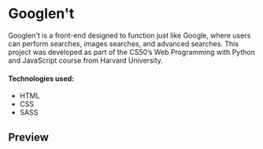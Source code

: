 # Googlen't

Googlen't is a front-end designed to function just like Google, where users can perform searches, images searches, and advanced searches. This project was developed as part of the CS50’s Web Programming with Python and JavaScript course from Harvard University.

#### Technologies used:
- HTML
- CSS
- SASS

## Preview
